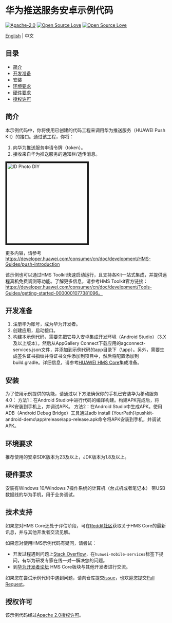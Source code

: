 # 华为推送服务安卓示例代码
[![Apache-2.0](https://img.shields.io/badge/license-Apache-blue)](http://www.apache.org/licenses/LICENSE-2.0)
[![Open Source Love](https://badges.frapsoft.com/os/v1/open-source.svg?v=103)](https://developer.huawei.com/consumer/en/hms)
[![Open Source Love](https://img.shields.io/badge/language-java-green.svg)](https://www.java.com/en/)

[English](https://github.com/HMS-Core/hms-push-clientdemo-android/blob/master/README.md) | 中文

## 目录

 * [简介](#简介)
 * [开发准备](#开发准备)
 * [安装](#安装)
 * [环境要求](#环境要求)
 * [硬件要求](#硬件要求)
 * [授权许可](#授权许可)


## 简介
本示例代码中，你将使用已创建的代码工程来调用华为推送服务（HUAWEI Push Kit）的接口。通过该工程，你将：
1.	向华为推送服务申请令牌（token）。
2.	接收来自华为推送服务的通知栏/透传消息。

<img src="pushDemo.gif" width=250 title="ID Photo DIY" div align=center border=5>

更多内容，请参考
https://developer.huawei.com/consumer/cn/doc/development/HMS-Guides/push-introduction

该示例也可以通过HMS Toolkit快速启动运行，且支持各Kit一站式集成，并提供远程真机免费调测等功能。了解更多信息，请参考HMS Toolkit官方链接：https://developer.huawei.com/consumer/cn/doc/development/Tools-Guides/getting-started-0000001077381096。

## 开发准备
1.	注册华为账号，成为华为开发者。
2.	创建应用，启动接口。
3.	构建本示例代码，需要先把它导入安卓集成开发环境（Android Studio）（3.X及以上版本）。然后从AppGallery Connect下载应用的agconnect-services.json文件，并添加到示例代码的app目录下（\app）。另外，需要生成签名证书指纹并将证书文件添加到项目中，然后将配置添加到build.gradle。详细信息，请参考[HUAWEI HMS Core](https://developer.huawei.com/consumer/cn/codelab/HMSPreparation/index.html)集成准备。


## 安装
为了使用示例提供的功能，请通过以下方法确保你的手机已安装华为移动服务4.0：
方法1：在Android Studio中进行代码的编译构建。构建APK完成后，将APK安装到手机上，并调试APK。
方法2：在Android Studio中生成APK。使用ADB（Android Debug Bridge）工具通过adb install {YourPath}\pushkit-android-demo\app\release\app-release.apk命令将APK安装到手机，并调试APK。

## 环境要求
推荐使用的安卓SDK版本为23及以上，JDK版本为1.8及以上。

## 硬件要求
安装有Windows 10/Windows 7操作系统的计算机（台式机或者笔记本）
带USB数据线的华为手机，用于业务调试。

## 技术支持
如果您对HMS Core还处于评估阶段，可在[Reddit社区](https://www.reddit.com/r/HuaweiDevelopers/)获取关于HMS Core的最新讯息，并与其他开发者交流见解。

如果您对使用HMS示例代码有疑问，请尝试：
- 开发过程遇到问题上[Stack Overflow](https://stackoverflow.com/questions/tagged/huawei-mobile-services)，在`huawei-mobile-services`标签下提问，有华为研发专家在线一对一解决您的问题。
- 到[华为开发者论坛](https://developer.huawei.com/consumer/cn/forum/blockdisplay?fid=18) HMS Core板块与其他开发者进行交流。

如果您在尝试示例代码中遇到问题，请向仓库提交[issue](https://github.com/HMS-Core/hms-push-clientdemo-android/issues)，也欢迎您提交[Pull Request](https://github.com/HMS-Core/hms-push-clientdemo-android/pulls)。

## 授权许可
该示例代码经过[Apache 2.0授权许可](http://www.apache.org/licenses/LICENSE-2.0)。
